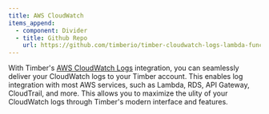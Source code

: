 ```yaml
---
title: AWS CloudWatch
items_append:
  - component: Divider
  - title: Github Repo
    url: https://github.com/timberio/timber-cloudwatch-logs-lambda-function
---
```

With Timber's [AWS CloudWatch Logs](http://docs.aws.amazon.com/AmazonCloudWatch/latest/logs/WhatIsCloudWatchLogs.html) integration, you can seamlessly deliver your CloudWatch logs to your Timber account. This enables log integration with most AWS services, such as Lambda, RDS, API Gateway, CloudTrail, and more. This allows you to maximize the ulity of your CloudWatch logs through Timber's modern interface and features.
